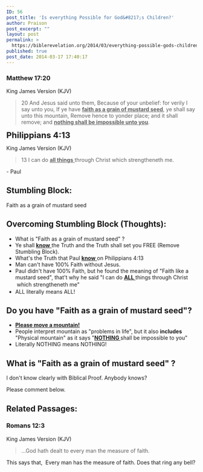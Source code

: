 ```yaml
---
ID: 56
post_title: 'Is everything Possible for God&#8217;s Children?'
author: Praison
post_excerpt: ""
layout: post
permalink: >
  https://biblerevelation.org/2014/03/everything-possible-gods-children/
published: true
post_date: 2014-03-17 17:40:17
---
```

<div>
<h3>Matthew 17:20</h3>
King James Version (KJV)

</div>
<div>
<blockquote>20 And Jesus said unto them, Because of your unbelief: for verily I say unto you, If ye have <span style="text-decoration: underline;"><strong>faith as a grain of mustard seed</strong></span>, ye shall say unto this mountain, Remove hence to yonder place; and it shall remove; and <span style="text-decoration: underline;"><strong>nothing shall be impossible unto you</strong></span>.</blockquote>
<span style="font-size: 22px; font-weight: bold; line-height: 1.0909090909;">Philippians 4:13</span>
<div>

King James Version (KJV)

</div>
<div>
<blockquote>13 I can do <span style="text-decoration: underline;"><strong>all things</strong> </span>through Christ which strengtheneth me.</blockquote>
- Paul

</div>
<h2>Stumbling Block:</h2>
Faith as a grain of mustard seed
<h2>Overcoming Stumbling Block (Thoughts):</h2>
<ul>
	<li>What is "Faith as a grain of mustard seed" ?</li>
	<li>Ye shall <span style="text-decoration: underline;"><strong>know</strong> </span>the Truth and the Truth shall set you FREE (Remove Stumbling Block).</li>
	<li>What's the Truth that Paul <span style="text-decoration: underline;"><strong>know</strong> </span>on Philippians 4:13</li>
	<li>Man can't have 100% Faith without Jesus.</li>
	<li>Paul didn't have 100% Faith, but he found the meaning of "Faith like a mustard seed", that't why he said "I can do <span style="text-decoration: underline;"><strong>ALL</strong> </span>things through Christ  which strengtheneth me"<span style="line-height: 1.5;"> </span></li>
	<li>ALL literally means ALL!</li>
</ul>
<h2>Do you have "Faith as a grain of mustard seed"?</h2>
<ul>
	<li><span style="text-decoration: underline;"><strong>Please move a mountain!</strong></span></li>
	<li>People interpret mountain as "problems in life", but it also <strong>includes</strong> "Physical mountain" as it says "<span style="text-decoration: underline;"><strong>NOTHING </strong></span>shall be impossible to you"</li>
	<li>Literally NOTHING means NOTHING!</li>
</ul>
<h2>What is "Faith as a grain of mustard seed" ?</h2>
I don't know clearly with Biblical Proof. Anybody knows?

Please comment below.
<h2>Related Passages:</h2>
<h3>Romans 12:3</h3>
King James Version (KJV)
<blockquote>...God hath dealt to every man the measure of faith.</blockquote>
This says that,  Every man has the measure of faith. Does that ring any bell?
<h2><span style="font-size: 16px; font-weight: 400; line-height: 1.5;"> </span></h2>
<div></div>
</div>